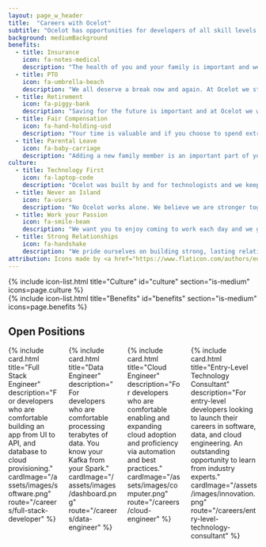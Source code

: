 ```yaml
---
layout: page_w_header
title:  "Careers with Ocelot"
subtitle: "Ocelot has opportunities for developers of all skill levels utilizing many different skills and technologies"
background: mediumBackground
benefits:
  - title: Insurance
    icon: fa-notes-medical
    description: "The health of you and your family is important and we want to help you assure that. We offer a number of plans with health, dental, optical, and life insurance for you and your family."
  - title: PTO
    icon: fa-umbrella-beach
    description: "We all deserve a break now and again. At Ocelot we strive for a healthy work life balance and believe that offering paid vacation time is an important piece of that."
  - title: Retirement
    icon: fa-piggy-bank
    description: "Saving for the future is important and at Ocelot we want to help you secure it by offering retirement accounts and company matching."
  - title: Fair Compensation
    icon: fa-hand-holding-usd
    description: "Your time is valuable and if you choose to spend extra with us we want to show our appreciation for that."
  - title: Parental Leave
    icon: fa-baby-carriage
    description: "Adding a new family member is an important part of your life and we want you to enjoy that. All Ocelots are given parental leave for both birth and adoption."
culture:
  - title: Technology First
    icon: fa-laptop-code
    description: "Ocelot was built by and for technologists and we keep that in mind with everything we do."
  - title: Never an Island
    icon: fa-users
    description: "No Ocelot works alone. We believe we are stronger together so you will always work with a team of Ocelots as well as client teams."
  - title: Work your Passion
    icon: fa-smile-beam
    description: "We want you to enjoy coming to work each day and we give you the opportunity to find what you really want to work on and pursue it."
  - title: Strong Relationships
    icon: fa-handshake
    description: "We pride ourselves on building strong, lasting relationships with our clients as we provide them the highest quality software possible"
attribution: Icons made by <a href="https://www.flaticon.com/authors/eucalyp" title="Eucalyp">Eucalyp</a> from <a href="https://www.flaticon.com/" title="Flaticon">www.flaticon.com</a>
---
```


{% include icon-list.html title="Culture" id="culture" section="is-medium" icons=page.culture %}
<br/>
{% include icon-list.html title="Benefits" id="benefits" section="is-medium" icons=page.benefits %}

<section class="hero is-medium">
  <div class="hero-body">
    <div class="container has-text-centered">
      <h1 class="title">Open Positions</h1>
      <div class="columns">
        <div class="column is-one-quarter">
          {% include card.html title="Full Stack Engineer" description="For developers who are comfortable building an app from UI to API, and database to cloud provisioning." cardImage="/assets/images/software.png" route="/careers/full-stack-developer" %}
        </div>
        <div class="column is-one-quarter">
          {% include card.html title="Data Engineer" description="For developers who are comfortable processing terabytes of data. You know your Kafka from your Spark." cardImage="/assets/images/dashboard.png" route="/careers/data-engineer" %}
        </div>
        <div class="column is-one-quarter">
          {% include card.html title="Cloud Engineer" description="For developers who are comfortable enabling and expanding cloud adoption and proficiency via automation and best practices." cardImage="/assets/images/computer.png" route="/careers/cloud-engineer" %}
        </div>
        <div class="column is-one-quarter">
          {% include card.html title="Entry-Level Technology Consultant" description="For entry-level developers looking to launch their careers in software, data, and cloud engineering. An outstanding opportunity to learn from industry experts." cardImage="/assets/images/innovation.png" route="/careers/entry-level-technology-consultant" %}
        </div>
      </div>
    </div>
  </div>
</section>
